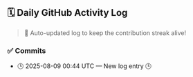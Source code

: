 ## 🗓️ Daily GitHub Activity Log

> 🤖 Auto-updated log to keep the contribution streak alive!

### ✅ Commits

- 🕒 2025-08-09 00:44 UTC — New log entry 🕒

